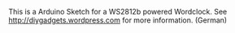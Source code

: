 This is a Arduino Sketch for a WS2812b powered Wordclock.
See http://diygadgets.wordpress.com for more information. (German)
